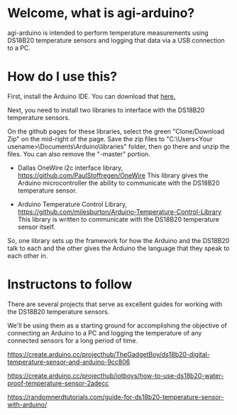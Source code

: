 # Welcome, what is agi-arduino?

agi-arduino is intended to perform temperature measurements using DS18B20 temperature sensors and logging
that data via a USB connection to a PC.

# How do I use this?

First, install the Arduino IDE. You can download that [here.](http://www.arduino.cc/)

Next, you need to install two libraries to interface with the DS18B20 temperature sensors.

On the github pages for these libraries, select the green "Clone/Download Zip" on the mid-right of the
page. Save the zip files to "C:\Users\<Your usename>\Documents\Arduino\libraries\" folder, then go there
and unzip the files. You can also remove the "-master" portion.

 - Dallas OneWire i2c interface library, https://github.com/PaulStoffregen/OneWire
  This library gives the Arduino microcontroller the ability to communicate with the DS18B20 temperature sensor.

 - Arduino Temperature Control Library, https://github.com/milesburton/Arduino-Temperature-Control-Library
  This library is written to communicate with the DS18B20 temperature sensor itself.

So, one library sets up the framework for how the Arduino and the DS18B20 talk to each and the other gives the
Arduino the language that they speak to each other in.

# Instructons to follow

There are several projects that serve as excellent guides for working with the DS18B20 temperature sensors.

We'll be using them as a starting ground for accomplishing the objective of connecting an Arduino to a PC and
logging the temperature of any connected sensors for a long period of time.

https://create.arduino.cc/projecthub/TheGadgetBoy/ds18b20-digital-temperature-sensor-and-arduino-9cc806

https://create.arduino.cc/projecthub/iotboys/how-to-use-ds18b20-water-proof-temperature-sensor-2adecc

https://randomnerdtutorials.com/guide-for-ds18b20-temperature-sensor-with-arduino/



